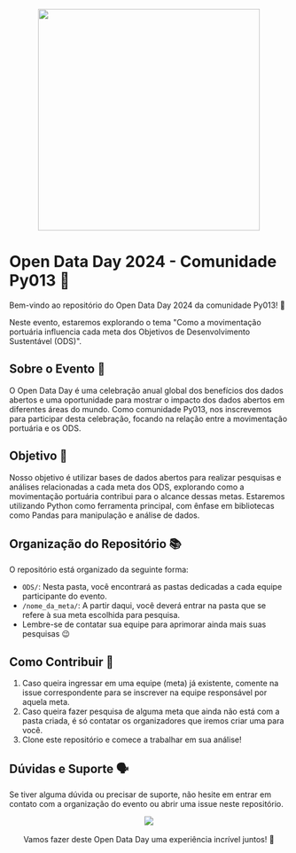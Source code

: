 <p align="center">
    <a href="https://github.com/py013/Open-Data-Day-2024/"><img align="center" src="https://i.imgur.com/fjBSLdh.png" width="400"></a>
</p>

# Open Data Day 2024 - Comunidade Py013 🐍

Bem-vindo ao repositório do Open Data Day 2024 da comunidade Py013! 🎉

Neste evento, estaremos explorando o tema "Como a movimentação portuária influencia cada meta dos Objetivos de Desenvolvimento Sustentável (ODS)".

## Sobre o Evento 📗

O Open Data Day é uma celebração anual global dos benefícios dos dados abertos e uma oportunidade para mostrar o impacto dos dados abertos em diferentes áreas do mundo. Como comunidade Py013, nos inscrevemos para participar desta celebração, focando na relação entre a movimentação portuária e os ODS.

## Objetivo 🏹

Nosso objetivo é utilizar bases de dados abertos para realizar pesquisas e análises relacionadas a cada meta dos ODS, explorando como a movimentação portuária contribui para o alcance dessas metas. Estaremos utilizando Python como ferramenta principal, com ênfase em bibliotecas como Pandas para manipulação e análise de dados.

## Organização do Repositório 📚

O repositório está organizado da seguinte forma:

- `ODS/`: Nesta pasta, você encontrará as pastas dedicadas a cada equipe participante do evento.
- `/nome_da_meta/`: A partir daqui, você deverá entrar na pasta que se refere à sua meta escolhida para pesquisa.
- Lembre-se de contatar sua equipe para aprimorar ainda mais suas pesquisas 😉

## Como Contribuir 📝

1. Caso queira ingressar em uma equipe (meta) já existente, comente na issue correspondente para se inscrever na equipe responsável por aquela meta.
2. Caso queira fazer pesquisa de alguma meta que ainda não está com a pasta criada, é só contatar os organizadores que iremos criar uma para você.
3. Clone este repositório e comece a trabalhar em sua análise!

## Dúvidas e Suporte 🗣️

Se tiver alguma dúvida ou precisar de suporte, não hesite em entrar em contato com a organização do evento ou abrir uma issue neste repositório.

<p align="center">
    <a href="https://www.linkedin.com/company/13011790/admin/feed/posts/"><img src="https://img.shields.io/badge/-Py013-blue?style=flat-square&logo=Linkedin&logoColor=white"></a>
    <br><br>
    Vamos fazer deste Open Data Day uma experiência incrível juntos! 💙
</p>


